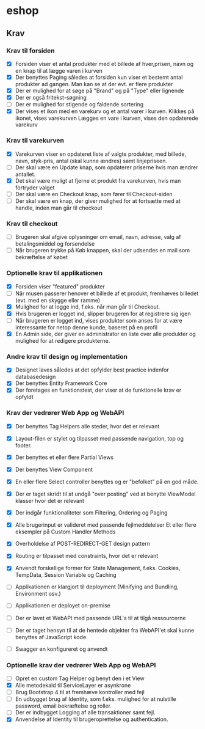 # eshop


## Krav

### Krav til forsiden

- [x] Forsiden viser et antal produkter med et billede af hver,prisen, navn og en knap til at lægge varen i kurven
- [x] Der benyttes Paging således at forsiden kun viser et bestemt antal produkter ad gangen. Man kan se at der evt. er flere produkter
- [x] Der er mulighed for at søge på "Brand" og på "Type" eller lignende
- [x] Der er også fritekst-søgning
- [ ] Der er mulighed for stigende og faldende sortering
- [x] Der vises et ikon med en varekurv og et antal varer i kurven. Klikkes på ikonet, vises varekurven
Lægges en vare i kurven, vises den opdaterede varekurv

### Krav til varekurven

- [x] Varekurven viser en opdateret liste af valgte produkter, med billede, navn, styk-pris, antal (skal kunne ændres) samt linjepriseen.
- [ ] Der skal være en Update knap, som opdaterer priserne hvis man ændrer antallet.
- [x] Det skal være muligt at fjerne et produkt fra varekurven, hvis man fortryder valget
- [ ] Der skal være en Checkout knap, som fører til Checkout-siden
- [ ] Der skal være en knap, der giver mulighed for at fortsætte med at handle, inden man går til checkout

### Krav til checkout

- [ ] Brugeren skal afgive oplysninger om email, navn, adresse, valg af betalingsmiddel og forsendelse
- [ ] Når brugeren trykke på Køb knappen, skal der udsendes en mail som bekræftelse af købet

### Optionelle krav til applikationen

- [x] Forsiden viser "featured" produkter
- [ ] Når musen passerer henover et billede af et produkt, fremhæves billedet (evt. med en skygge eller ramme)
- [x] Mulighed for at logge ind, f.eks. når man går til Checkout. 
- [x] Hvis brugeren er logget ind, slipper brugeren for at registrere sig igen
- [ ] Når brugeren er logget ind, vises produkter som anses for at være interessante for netop denne kunde, baseret på en profil
- [x] En Admin side, der giver en administrator en liste over alle produkter og mulighed for at redigere produkterne.

### Andre krav til design og implementation

- [x] Designet laves således at det opfylder best practice indenfor databasedesign
- [x] Der benyttes Entity Framework Core
- [x] Der foretages en funktionstest, der viser at de funktionelle krav er opfyldt

### Krav der vedrører Web App og WebAPI

- [x] Der benyttes Tag Helpers alle steder, hvor det er relevant
- [x] Layout-filen er stylet og tilpasset med passende navigation, top og footer.
- [x] Der benyttes et eller flere Partial Views
- [x] Der benyttes View Component
- [x] En eller flere Select controller benyttes og er "befolket" på en god måde.
- [x] Der er taget skridt til at undgå "over posting" ved at benytte ViewModel klasser hvor det er relevant
- [x] Der indgår funktionaliteter som Filtering, Ordering og Paging 
- [x] Alle brugerinput er valideret med passende fejlmeddelelser
Et eller flere eksempler på Custom Handler Methods
- [x] Overholdelse af POST-REDIRECT-GET design pattern 
- [x] Routing er tilpasset med constraints, hvor det er relevant
- [x] Anvendt forskellige former for State Management, f.eks. Cookies, TempData, Session Variable og Caching

- [ ] Applikationen er klargjort til deployment (Minifying and Bundling, Environment osv.)
- [ ] Applikationen er deployet on-premise
- [ ] Der er lavet et WebAPI med passende URL's til at tilgå ressourcerne
- [ ] Der er taget hensyn til at de hentede objekter fra WebAPI'et skal kunne benyttes af JavaScript kode
- [ ] Swagger en konfigureret og anvendt



### Optionelle krav der vedrører Web App og WebAPI

- [ ] Opret en custom Tag Helper og benyt den i et View
- [x] Alle metodekald til ServiceLayer er asynkrone
- [ ] Brug Bootstrap 4 til at fremhæve kontroller med fejl
- [ ] En udbygget brug af Identity, som f.eks. mulighed for at nulstille password, email bekræftelse og roller.
- [ ] Der er indbygget Logging af alle transaktioner samt fejl.
- [x] Anvendelse af Identity til brugeroprettelse og authentication.